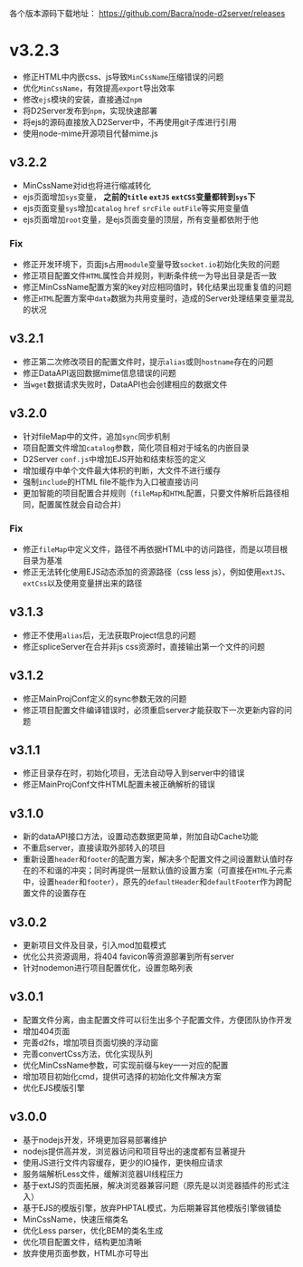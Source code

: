 各个版本源码下载地址：
https://github.com/Bacra/node-d2server/releases



# v3.2.3

* 修正HTML中内嵌css、js导致`MinCssName`压缩错误的问题
* 优化`MinCssName`，有效提高`export`导出效率
* 修改`ejs`模块的安装，直接通过`npm`
* 将D2Server发布到`npm`，实现快速部署
* 将ejs的源码直接放入D2Server中，不再使用git子库进行引用
* 使用node-mime开源项目代替mime.js




## v3.2.2

* MinCssName对id也将进行缩减转化
* ejs页面增加`sys`变量， **之前的`title` `extJS` `extCSS`变量都转到`sys`下**
* ejs页面变量`sys`增加`catalog` `href` `srcFile` `outFile`等实用变量值
* ejs页面增加`root`变量，是ejs页面变量的顶层，所有变量都依附于他

### Fix

* 修正开发环境下，页面js占用`module`变量导致`socket.io`初始化失败的问题
* 修正项目配置文件`HTML`属性合并规则，判断条件统一为导出目录是否一致
* 修正MinCssName配置方案的key对应相同值时，转化结果出现重复值的问题
* 修正`HTML`配置方案中`data`数据为共用变量时，造成的Server处理结果变量混乱的状况





## v3.2.1

* 修正第二次修改项目的配置文件时，提示`alias`或则`hostname`存在的问题
* 修正DataAPI返回数据mime信息错误的问题
* 当`wget`数据请求失败时，DataAPI也会创建相应的数据文件



## v3.2.0

* 针对fileMap中的文件，追加`sync`同步机制
* 项目配置文件增加`catalog`参数，简化项目相对于域名的内嵌目录
* D2Server `conf.js`中增加EJS开始和结束标签的定义
* 增加缓存中单个文件最大体积的判断，大文件不进行缓存
* 强制`include`的HTML file不能作为入口被直接访问
* 更加智能的项目配置合并规则（`fileMap`和`HTML`配置，只要文件解析后路径相同，配置属性就会自动合并）

### Fix

* 修正`fileMap`中定义文件，路径不再依据HTML中的访问路径，而是以项目根目录为基准
* 修正无法转化使用EJS动态添加的资源路径（css less js），例如使用`extJS`、`extCss`以及使用变量拼出来的路径




## v3.1.3

* 修正不使用`alias`后，无法获取Project信息的问题
* 修正spliceServer在合并非js css资源时，直接输出第一个文件的问题




## v3.1.2

* 修正MainProjConf定义的sync参数无效的问题
* 修正项目配置文件编译错误时，必须重启server才能获取下一次更新内容的问题




## v3.1.1

* 修正目录存在时，初始化项目，无法自动导入到server中的错误
* 修正MainProjConf文件HTML配置未被正确解析的错误




## v3.1.0

* 新的dataAPI接口方法，设置动态数据更简单，附加自动Cache功能
* 不重启server，直接读取外部转入的项目
* 重新设置`header`和`footer`的配置方案，解决多个配置文件之间设置默认值时存在的不和谐的冲突；同时再提供一层默认值的设置方案（可直接在`HTML`子元素中，设置`header`和`footer`），原先的`defaultHeader`和`defaultFooter`作为跨配置文件的设置存在




## v3.0.2

* 更新项目文件及目录，引入mod加载模式
* 优化公共资源调用，将404 favicon等资源部署到所有server
* 针对nodemon进行项目配置优化，设置忽略列表




## v3.0.1

* 配置文件分离，由主配置文件可以衍生出多个子配置文件，方便团队协作开发
* 增加404页面
* 完善d2fs，增加项目页面切换的浮动窗
* 完善convertCss方法，优化实现队列
* 优化MinCssName参数，可实现前缀与key一一对应的配置
* 增加项目初始化cmd，提供可选择的初始化文件解决方案
* 优化EJS模版引擎




## v3.0.0

* 基于nodejs开发，环境更加容易部署维护
* nodejs提供高并发，浏览器访问和项目导出的速度都有显著提升
* 使用JS进行文件内容缓存，更少的IO操作，更快相应请求
* 服务端解析Less文件，缓解浏览器UI线程压力
* 基于extJS的页面拓展，解决浏览器兼容问题（原先是以浏览器插件的形式注入）
* 基于EJS的模版引擎，放弃PHPTAL模式，为后期兼容其他模版引擎做铺垫
* MinCssName，快速压缩类名
* 优化Less parser，优化BEM的类名生成
* 优化项目配置文件，结构更加清晰
* 放弃使用页面参数，HTML亦可导出
